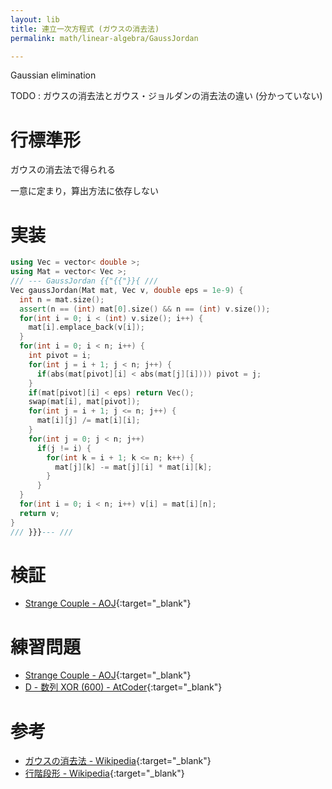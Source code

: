 ```yaml
---
layout: lib
title: 連立一次方程式 (ガウスの消去法)
permalink: math/linear-algebra/GaussJordan

---
```



Gaussian elimination

TODO : ガウスの消去法とガウス・ジョルダンの消去法の違い (分かっていない)

# 行標準形

ガウスの消去法で得られる

一意に定まり，算出方法に依存しない

# 実装


```cpp
using Vec = vector< double >;
using Mat = vector< Vec >;
/// --- GaussJordan {{"{{"}}{ ///
Vec gaussJordan(Mat mat, Vec v, double eps = 1e-9) {
  int n = mat.size();
  assert(n == (int) mat[0].size() && n == (int) v.size());
  for(int i = 0; i < (int) v.size(); i++) {
    mat[i].emplace_back(v[i]);
  }
  for(int i = 0; i < n; i++) {
    int pivot = i;
    for(int j = i + 1; j < n; j++) {
      if(abs(mat[pivot][i] < abs(mat[j][i]))) pivot = j;
    }
    if(mat[pivot][i] < eps) return Vec();
    swap(mat[i], mat[pivot]);
    for(int j = i + 1; j <= n; j++) {
      mat[i][j] /= mat[i][i];
    }
    for(int j = 0; j < n; j++)
      if(j != i) {
        for(int k = i + 1; k <= n; k++) {
          mat[j][k] -= mat[j][i] * mat[i][k];
        }
      }
  }
  for(int i = 0; i < n; i++) v[i] = mat[i][n];
  return v;
}
/// }}}--- ///
```


# 検証

* [Strange Couple - AOJ](http://judge.u-aizu.ac.jp/onlinejudge/review.jsp?rid=2805209#1){:target="_blank"}<!--_-->

# 練習問題

* [Strange Couple - AOJ](http://judge.u-aizu.ac.jp/onlinejudge/description.jsp?id=2171){:target="_blank"}<!--_-->
* [D - 数列 XOR (600) - AtCoder](https://beta.atcoder.jp/contests/bitflyer2018-final-open/tasks/bitflyer2018_final_d){:target="_blank"}<!--_-->

# 参考

* [ガウスの消去法 - Wikipedia](https://ja.wikipedia.org/wiki/ガウスの消去法){:target="_blank"}<!--_-->
* [行階段形 - Wikipedia](https://ja.wikipedia.org/wiki/行階段形){:target="_blank"}<!--_-->


